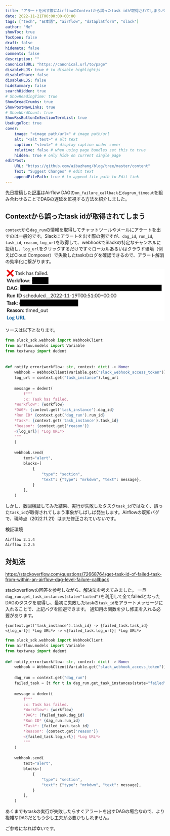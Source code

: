 ```yaml
---
title: "アラートを出す際にAirflowのContextから誤ったtask idが取得されてしまうバグの対処法"
date: 2022-11-21T00:00:00+00:00
tags: ["tech", "日本語", "airflow", "dataplatform", "slack"]
author: "Me"
showToc: true
TocOpen: false
draft: false
hidemeta: false
comments: false
description: ""
canonicalURL: "https://canonical.url/to/page"
disableHLJS: true # to disable highlightjs
disableShare: false
disableHLJS: false
hideSummary: false
searchHidden: true
# ShowReadingTime: true
ShowBreadCrumbs: true
ShowPostNavLinks: true
# ShowWordCount: true
ShowRssButtonInSectionTermList: true
UseHugoToc: true
cover:
    image: "<image path/url>" # image path/url
    alt: "<alt text>" # alt text
    caption: "<text>" # display caption under cover
    relative: false # when using page bundles set this to true
    hidden: true # only hide on current single page
editPost:
    URL: "https://github.com/aibazhang/blog/tree/master/content"
    Text: "Suggest Changes" # edit text
    appendFilePath: true # to append file path to Edit link
---
```


先日投稿した[記事](../20221117)はAirflow DAGの`on_failure_callback`と`dagrun_timeout`を組み合わせることでDAGの遅延を監視する方法を紹介しました。


## Contextから誤ったtask idが取得されてしまう

`context`から`dag_run`の情報を取得してチャットツールやメールにアラートを出すのは一般的です。Slackにアラートを出す際の例ですが、`dag_id`, `run_id`, `task_id`, `reason`, `log_url`を取得して、webhookでSlackの特定なチャンネルに投稿し、`log_url`をクリックするだけですぐローカルあるいはクラウド環境（例えばCloud Composer）で失敗したtaskのログを確認できるので、アラート解消の効率化に繋がります。

![](images/a8c0942966d2-20221121.png)

ソースは以下となります。
```python
from slack_sdk.webhook import WebhookClient
from airflow.models import Variable
from textwrap import dedent


def notify_error(workflow: str, context: dict) -> None:
    webhook = WebhookClient(Variable.get("slack_webhook_access_token"))
    log_url = context.get("task_instance").log_url

    message = dedent(
        f"""
        :x: Task has failed.
	*Workflow*: {workflow}
	*DAG*: {context.get('task_instance').dag_id}
	*Run ID* {context.get('dag_run').run_id}
	*Task*: {context.get('task_instance').task_id}
	*Reason*: {context.get('reason')}
	<{log_url}| *Log URL*>
	"""
    )

    webhook.send(
        text="alert",
        blocks=[
            {
                "type": "section",
                "text": {"type": "mrkdwn", "text": message},
            }
        ],
    )
```

しかし、数回検証してみた結果、実行が失敗したタスク`task_id`ではなく、誤った`task_id`が取得されてしまう事象がしばしば発生します。Airflowの既知バグで、現時点（2022.11.21）はまだ修正されていないです。

検証環境 
```
Airflow 2.1.4
Airflow 2.2.5
```


## 対処法

https://stackoverflow.com/questions/72668764/get-task-id-of-failed-task-from-within-an-airflow-dag-level-failure-callback

stackoverflowの回答を参考しながら、解決法を考えてみました。
一旦`dag_run.get_task_instances(state="failed")`を利用して全てfailedとなったDAGのタスクを取得し、最初に失敗したtaskの`task_id`をアラートメッセージに入れることで、上記バグを回避できます。
通知用の関数を少し修正を入れる必要があります。
```
{context.get('task_instance').task_id} -> {failed_task.task_id}
<{log_url}| *Log URL*> -> <{failed_task.log_url}| *Log URL*>
```

```python
from slack_sdk.webhook import WebhookClient
from airflow.models import Variable
from textwrap import dedent

def notify_error(workflow: str, context: dict) -> None:
    webhook = WebhookClient(Variable.get("slack_webhook_access_token"))

    dag_run = context.get("dag_run")
    failed_task = [t for t in dag_run.get_task_instances(state="failed")][0]

    message = dedent(
        f"""
        :x: Task has failed.
        *Workflow*: {workflow}
        *DAG*: {failed_task.dag_id}
        *Run ID* {dag_run.run_id}
        *Task*: {failed_task.task_id}
        *Reason*: {context.get('reason')}
        <{failed_task.log_url}| *Log URL*>
        """
    )

    webhook.send(
        text="alert",
        blocks=[
            {
                "type": "section",
                "text": {"type": "mrkdwn", "text": message},
            }
        ],
    )
```

あくまでもtaskの実行が失敗したらすぐアラートを出すDAGの場合なので、より複雑なDAGだともう少し工夫が必要かもしれません。

ご参考になれば幸いです。
